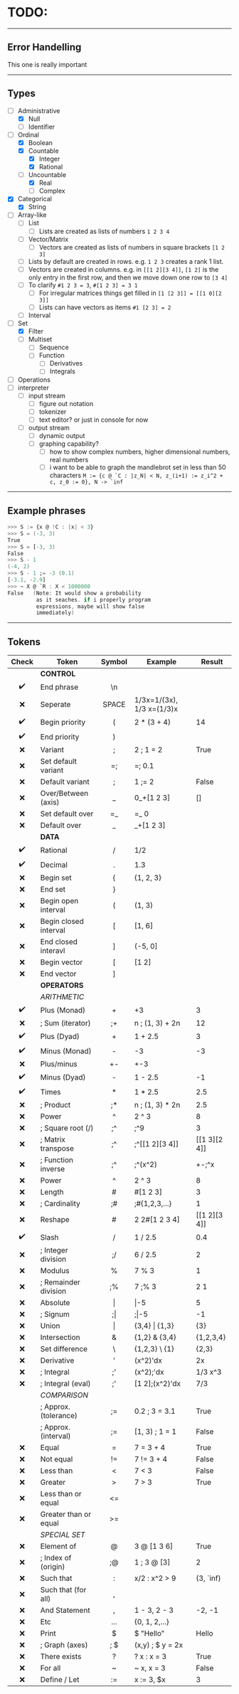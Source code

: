 # TODO:

---
## Error Handelling
This one is really important

---
## Types
- [ ] Administrative
	- [x] Null
	- [ ] Identifier
- [ ] Ordinal
	- [x] Boolean
	- [x] Countable
		- [x] Integer
		- [x] Rational
	- [ ] Uncountable
		- [x] Real
		- [ ] Complex
- [x] Categorical
	- [x] String
- [ ] Array-like
	- [ ] List
    	- [ ] Lists are created as lists of numbers `1 2 3 4`
	- [ ] Vector/Matrix
    	- [ ] Vectors are created as lists of numbers in square brackets `[1 2 3]`
	- [ ] Lists by default are created in rows. e.g. `1 2 3` creates a rank 1 list.
    - [ ] Vectors are created in columns. e.g. in `[[1 2][3 4]]`, `[1 2]`
	is the only entry in the first row, and then we move down one row to `[3 4]`
	- [ ] To clarify `#1 2 3 = 3`, `#[1 2 3] = 3 1`
    	- [ ] For irregular matrices things get filled in `[1 [2 3]] = [[1 0][2 3]]`
		- [ ] Lists can have vectors as items `#1 [2 3] = 2`
	- [ ] Interval
- [ ] Set
	- [x] Filter
	- [ ] Multiset
		- [ ] Sequence
		- [ ] Function
			- [ ] Derivatives
			- [ ] Integrals
- [ ] Operations
- [ ] interpreter
	- [ ] input stream
		- [ ] figure out notation
		- [ ] tokenizer
		- [ ] text editor? or just in console for now
	- [ ] output stream
		- [ ] dynamic output
		- [ ] graphing capability?
			- [ ] how to show complex numbers, higher dimensional numbers, real numbers
			- [ ] i want to be able to graph the mandlebrot set in less than 50 characters
				``M := {c @ `C : |z_N| < N, z_(i+1) := z_i^2 + c, z_0 := 0}, N -> `inf ``
---
## Example phrases
```a
>>> S := {x @ !C : |x| < 3}
>>> S = (-3, 3)
True
>>> S = [-3, 3)
False
>>> S - 1
(-4, 2)
>>> S - 1 ;= -3 (0.1)
[-3.1, -2.9]
>>> ~ X @ `R : X < 1000000
False	(Note: It would show a probability
		 as it seaches. if i properly program
		 expressions, maybe will show false
		 immediately)
```

---
## Tokens

| Check | Token	| Symbol | Example | Result |
|:---------------------:|-----------------------|:-----:|---------------|-----------|
|						| **CONTROL**			|		|				|			|
| :heavy_check_mark:	| End phrase			| \n	|				|			|
| :x:					| Seperate				| SPACE | 1/3x=1/(3x), 1/3 x=(1/3)x||
| :heavy_check_mark:	| Begin priority		| (		| 2 * (3 + 4)	| 14		|
| :heavy_check_mark:	| End priority			| )		| 				|			|
| :x:					| Variant				| ;		| 2 ; 1 = 2		| True		|
| :x:					| Set default variant	| =;	| =; 0.1		|			|
| :x:					| Default variant		| ;		| 1 ;= 2		| False		|
| :x:					| Over/Between (axis)	| _		| 0_+[1 2 3]	| []		|
| :x:					| Set default over		| =_	| =_ 0			|			|
| :x:					| Default over			| _		| _+[1 2 3]
|						| **DATA**				|		|				|			|
| :heavy_check_mark:	| Rational				| /		| 1/2			|			|
| :heavy_check_mark:	| Decimal				| .		| 1.3			|			|
| :x:					| Begin set				| {		| {1, 2, 3}		|			|
| :x:					| End set				| }		|				|			|
| :x:					| Begin open interval	| (		| (1, 3)		|			|
| :x:					| Begin closed interval	| [		| [1, 6]		|			|
| :x:					| End closed interavl	| ]		| (-5, 0]		|			|
| :x:					| Begin vector			| [		| [1 2]			|			|
| :x:					| End vector			| ]		|				|			|
|						| **OPERATORS**			|		|				|			|
|						| *ARITHMETIC*			|		|				|			|
| :heavy_check_mark:	| Plus (Monad)			| +		| +3			| 3			|
| :x:					| ; Sum	(iterator)		| ;+	| n ; (1, 3) + 2n | 12		|
| :heavy_check_mark:	| Plus (Dyad)			| +		| 1 + 2.5		| 3			|
| :heavy_check_mark:	| Minus (Monad)			| -		| -3			| -3		|
| :x:					| Plus/minus			| +-	| +-3			|			|
| :heavy_check_mark:	| Minus (Dyad)			| -		| 1 - 2.5		| -1		|
| :heavy_check_mark:	| Times					| *		| 1 * 2.5		| 2.5		|
| :x:					| ; Product				| ;*	| n ; (1, 3) * 2n | 2.5		|
| :x:					| Power				    | ^		| 2 ^ 3			| 8			|
| :x:					| ; Square root (/)		| ;^	| ;^9			| 3			|
| :x:					| ; Matrix transpose	| ;^	| ;^[[1 2][3 4]]| [[1 3][2 4]]|
| :x:					| ; Function inverse	| ;^	| ;\^(x^2)		| +-;^x		|
| :x:					| Power				    | ^		| 2 ^ 3			| 8			|
| :x:					| Length			    | #		| #[1 2 3]		| 3			|
| :x:					| ; Cardinality			| ;#	| ;#{1,2,3,...}	| 1			|
| :x:					| Reshape				| #		| 2 2#[1 2 3 4] | [[1 2][3 4]]
| :heavy_check_mark:	| Slash					| /		| 1 / 2.5		| 0.4		|
| :x:					| ; Integer division	| ;/	| 6 / 2.5		| 2			|	
| :x:					| Modulus				| %		| 7 % 3			| 1			|
| :x:					| ; Remainder division	| ;%	| 7 ;% 3		| 2 1		|
| :x:					| Absolute				| \|	| \|-5			| 5			|
| :x:					| ; Signum				| ;\|	| ;\|-5			| -1		|
| :x:					| Union					| \|	| {3,4} \| {1,3}| {3}		|
| :x:					| Intersection			| &		| {1,2} & {3,4} | {1,2,3,4}	|
| :x:					| Set difference		| \\	| {1,2,3} \ {1}	| {2,3}		|
| :x:					| Derivative			| '		| (x^2)'dx		| 2x		|
| :x:					| ; Integral			| ;'	| (x^2);'dx		| 1/3 x^3	|
| :x:					| ; Integral (eval)		| ;'	| [1 2];(x^2)'dx| 7/3		|
|						| *COMPARISON*			|		|				|			|
|						| ; Approx. (tolerance)	| ;=	| 0.2 ; 3 = 3.1	| True		|
|						| ; Approx. (interval)	| ;=	| [1, 3) ; 1 = 1| False		|
| :x:					| Equal				    | =		| 7 = 3 + 4		| True		|
| :x:					| Not equal				| !=	| 7 != 3 + 4	| False		|
| :x:					| Less than				| <		| 7 < 3			| False		|
| :x:					| Greater				| >		| 7 > 3			| True		|
| :x:					| Less than or equal	| \<=	|				|			|
| :x:					| Greater than or equal | >=	|				|			|
|						| *SPECIAL SET*			|		|				|			|
| :x:					| Element of			| @		| 3 @ [1 3 6]	| True		|
| :x:					| ; Index of (origin)	| ;@	| 1 ; 3 @ [3]	| 2			|
| :x:					| Such that				| :		| x/2 : x^2 > 9	| (3, `inf) |
| :x:					| Such that	(for all)	| ,		|				|			|
| :x:					| And Statement			| ,		| 1 - 3, 2 - 3	| -2, -1	|
| :x:					| Etc					| ...	| {0, 1, 2,...} |			|
| :x:					| Print					| \$	| \$ "Hello"	| Hello		|
| :x:					| ; Graph (axes)		| ; \$	| (x,y) ; \$ y = 2x |		|
| :x:					| There exists			| ?		| ? x : x = 3 	| True		|
| :x:					| For all				| ~		| ~ x, x = 3	| False		|
| :x:					| Define / Let			| :=	| x := 3, $x	| 3			|
